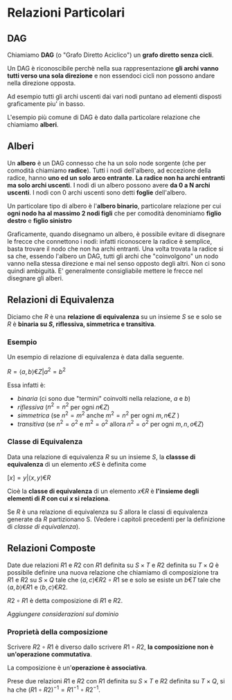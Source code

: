 # Relazioni Particolari

## DAG

Chiamiamo **DAG** (o "Grafo Diretto Aciclico") un **grafo diretto senza cicli**. 

Un DAG è riconoscibile perchè nella sua rappresentazione **gli archi vanno tutti verso una sola direzione** e non essendoci cicli non possono andare nella direzione opposta. 

Ad esempio tutti gli archi uscenti dai vari nodi puntano ad elementi disposti graficamente piu' in basso.

L'esempio più comune di DAG è dato dalla particolare relazione che chiamiamo **alberi**.

## Alberi

Un **albero** è un DAG connesso che ha un solo node sorgente (che per comodità chiamiamo **radice**). 
Tutti i nodi dell'albero, ad eccezione della radice, hanno **uno ed un solo arco entrante**. **La radice non ha archi entranti ma solo archi uscenti**. 
I nodi di un albero possono avere **da 0 a N archi uscenti**. I nodi con 0 archi uscenti sono detti **foglie** dell'albero.

Un particolare tipo di albero è l'**albero binario**, particolare relazione per cui **ogni nodo ha al massimo 2 nodi figli** che per comodità denominiamo **figlio destro** e **figlio sinistro**

Graficamente, quando disegnamo un albero, è possibile evitare di disegnare le frecce che connettono i nodi: infatti riconoscere la radice è semplice, basta trovare il nodo che non ha archi entranti. Una volta trovata la radice si sa che, essendo l'albero un DAG, tutti gli archi che "coinvolgono" un nodo vanno nella stessa direzione e mai nel senso opposto degli altri. Non ci sono quindi ambiguità. E' generalmente consigliabile mettere le frecce nel disegnare gli alberi.

## Relazioni di Equivalenza

Diciamo che $R$ è una **relazione di equivalenza** su un insieme $S$ se e solo se $R$ è **binaria su $S$, riflessiva, simmetrica e transitiva**.

### Esempio

Un esempio di relazione di equivalenza è data dalla seguente.

$R = { \langle a,b \rangle € Z | a^2=b^2 }$

Essa infatti è:

* *binaria* (ci sono due "termini" coinvolti nella relazione, $a$ e $b$)
* *riflessiva* ($n^2 = n^2$ per ogni $n € Z$)
* *simmetrica* (se $n^2=m^2$ anche $m^2=n^2$ per ogni $m,n € Z$ )
* *transitiva* (se $n^2=o^2$ e $m^2=o^2$ allora $n^2=o^2$ per ogni $m,n,o € Z$)

### Classe di Equivalenza

Data una relazione di equivalenza $R$ su un insieme $S$, la **classse di equivalenza** di un elemento $x€S$ è definita come 

$[x] = {y|\langle x,y \rangle € R}$

Cioè la **classe di equivalenza** di un elemento $x€R$ è **l'insieme degli elementi di $R$ con cui $x$ si relaziona**.

Se $R$ è una relazione di equivalenza su $S$ allora le classi di equivalenza generate da $R$ partizionano S. (Vedere i capitoli precedenti per la definizione di *classe di equivalenza*).

## Relazioni Composte

Date due relazioni $R1$ e $R2$ con $R1$ definita su $S \times T$ e $R2$ definita su $T \times Q$ è possibile definire una nuova relazione che chiamiamo di composizione tra $R1$ e $R2$ su $S \times Q$ tale che $\langle a,c \rangle € R2 \circ R1$ se e solo se esiste un $b € T$ tale che $\langle a,b \rangle € R1$ e $\langle b,c \rangle € R2$.

$R2 \circ R1$ è detta composizione di $R1$ e $R2$.

*Aggiungere considerazioni sul dominio*

### Proprietà della composizione

Scrivere $R2 \circ R1$ è diverso dallo scrivere $R1 \circ R2$, **la composizione non è un'operazione commutativa**.

La composizione è un'**operazione è associativa**.

Prese due relazioni $R1$ e $R2$ con $R1$ definita su $S \times T$ e $R2$ definita su $T \times Q$, si ha che $(R1 \circ R2)^{-1} = R1^{-1} \circ R2^{-1}$.

